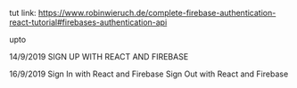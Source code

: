 
tut link:
https://www.robinwieruch.de/complete-firebase-authentication-react-tutorial#firebases-authentication-api


upto 

14/9/2019 SIGN UP WITH REACT AND FIREBASE

16/9/2019 Sign In with React and Firebase
Sign Out with React and Firebase

